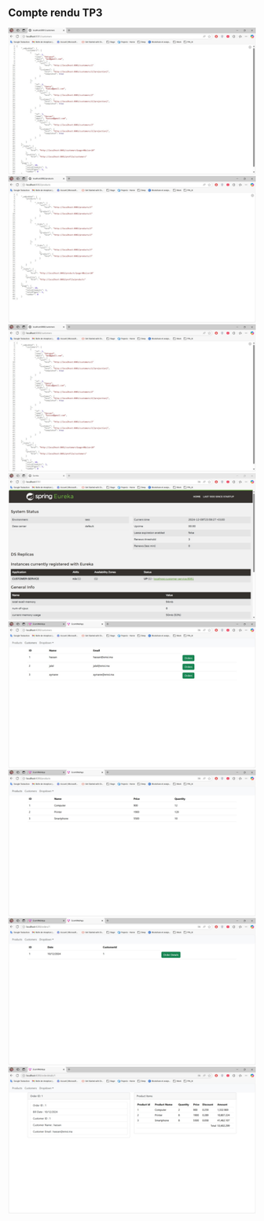 <h2>Compte rendu TP3</h2>
<img src="assets/customersexec.jpg">
<img src="assets/inventeryExec.jpg">
<img src="assets/gatewayexecust.jpg">
<img src="assets/eureka_discovery_exec.jpg">
<img src="assets/customerAng.jpg">
<img src="assets/productAng.jpg">
<img src="assets/orderAng.jpg">
<img src="assets/orderDetails.jpg">

